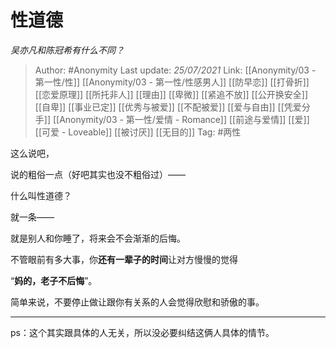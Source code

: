# 性道德
*吴亦凡和陈冠希有什么不同？*

> Author: #Anonymity 
> Last update: *25/07/2021* 
> Link: [[Anonymity/03 - 第一性/性]] [[Anonymity/03 - 第一性/性感男人]] [[防早恋]] [[打骨折]] [[恋爱原理]] [[所托非人]] [[理由]] [[卑微]] [[紧追不放]] [[公开换安全]] [[自卑]] [[事业已定]] [[优秀与被爱]] [[不配被爱]] [[爱与自由]] [[凭爱分手]] [[Anonymity/03 - 第一性/爱情 - Romance]] [[前途与爱情]] [[爱]] [[可爱 - Loveable]]  [[被讨厌]] [[无目的]]
> Tag: #两性

这么说吧，

说的粗俗一点（好吧其实也没不粗俗过）——

什么叫性道德？

就一条——

就是别人和你睡了，将来会不会渐渐的后悔。

  

不管眼前有多大事，你**还有一辈子的时间**让对方慢慢的觉得

“**妈的，老子不后悔**”。

  

简单来说，不要停止做让跟你有关系的人会觉得欣慰和骄傲的事。

  

---

  

ps：这个其实跟具体的人无关，所以没必要纠结这俩人具体的情节。


